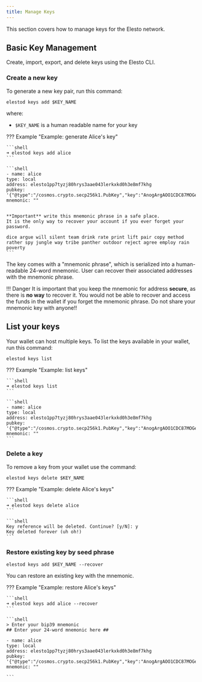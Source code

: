 ```yaml
---
title: Manage Keys
---
```



This section covers how to manage keys for the Elesto network.


## Basic Key Management

Create, import, export, and delete keys using the Elesto CLI.

### Create a new key

To generate a new key pair, run this command:

```
elestod keys add $KEY_NAME
```

where:

- `$KEY_NAME` is a human readable name for your key

??? Example "Example: generate Alice's key"

    ```shell
    ➜ elestod keys add alice
    ```

    ```shell
    - name: alice
    type: local
    address: elesto1pp7tyzj80hrys3aae043lerkxkd0h3e8mf7khg
    pubkey: '{"@type":"/cosmos.crypto.secp256k1.PubKey","key":"AnogArgAOO1CDC87MOGeJ7mcRqIWa0rOiRbDmm9X3ddi"}'
    mnemonic: ""


    **Important** write this mnemonic phrase in a safe place.
    It is the only way to recover your account if you ever forget your password.

    dice argue will silent team drink rate print lift pair copy method rather spy jungle way tribe panther outdoor reject agree employ rain poverty
    ```

The key comes with a "mnemonic phrase", which is serialized into a human-readable 24-word mnemonic. User can recover their associated addresses with the mnemonic phrase.

!!! Danger
    It is important that you keep the mnemonic for address **secure**, as there is **no way** to recover it. You would not be able to recover and access the funds in the wallet if you forget the mnemonic phrase. Do not share your mnemonic key with anyone!!



## List your keys 

Your wallet can host multiple keys. To list the keys available in your wallet, run this command:

```
elestod keys list
```

??? Example "Example: list keys"

    ```shell
    ➜ elestod keys list
    ```

    ```shell
    - name: alice
    type: local
    address: elesto1pp7tyzj80hrys3aae043lerkxkd0h3e8mf7khg
    pubkey: '{"@type":"/cosmos.crypto.secp256k1.PubKey","key":"AnogArgAOO1CDC87MOGeJ7mcRqIWa0rOiRbDmm9X3ddi"}'
    mnemonic: ""
    ```



### Delete a key

To remove a key from your wallet use the command:

```
elestod keys delete $KEY_NAME
```

??? Example "Example: delete Alice's keys"
    
    ```shell
    ➜ elestod keys delete alice
    ```

    ```shell
    Key reference will be deleted. Continue? [y/N]: y
    Key deleted forever (uh oh!)
    ```


### Restore existing key by seed phrase

```
elestod keys add $KEY_NAME --recover
```

You can restore an existing key with the mnemonic.

??? Example "Example: restore Alice's keys"

    ```shell
    ➜ elestod keys add alice --recover
    ```

    ```shell
    > Enter your bip39 mnemonic
    ## Enter your 24-word mnemonic here ##

    - name: alice
    type: local
    address: elesto1pp7tyzj80hrys3aae043lerkxkd0h3e8mf7khg
    pubkey: '{"@type":"/cosmos.crypto.secp256k1.PubKey","key":"AnogArgAOO1CDC87MOGeJ7mcRqIWa0rOiRbDmm9X3ddi"}'
    mnemonic: ""

    ```

